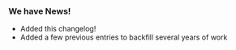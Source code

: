 ### We have News!

* Added this changelog!
* Added a few previous entries to backfill several years of work